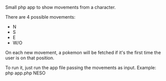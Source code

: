 Small php app to show movements from a character.

There are 4 possible movements:
- N
- S
- E
- W/O

On each new movement, a pokemon will be fetched if it's the first time the user is on that position.

To run it, just run the app file passing the movements as input.
Example:
php app.php NESO  
